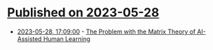# [Published on 2023-05-28](index.md)

* [2023-05-28, 17:09:00](https://entertainment.slashdot.org/story/23/05/28/176221/the-problem-with-the-matrix-theory-of-ai-assisted-human-learning?utm_source=rss1.0mainlinkanon&utm_medium=feed) - [The Problem with the Matrix Theory of AI-Assisted Human Learning](https://entertainment.slashdot.org/story/23/05/28/176221/the-problem-with-the-matrix-theory-of-ai-assisted-human-learning?utm_source=rss1.0mainlinkanon&utm_medium=feed)
